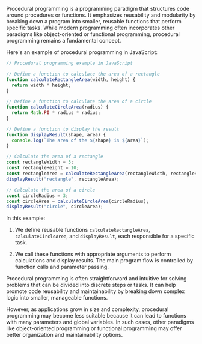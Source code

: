 Procedural programming is a programming paradigm that structures code around procedures or functions. It emphasizes reusability and modularity by breaking down a program into smaller, reusable functions that perform specific tasks. While modern programming often incorporates other paradigms like object-oriented or functional programming, procedural programming remains a fundamental concept.

Here's an example of procedural programming in JavaScript:

```javascript
// Procedural programming example in JavaScript

// Define a function to calculate the area of a rectangle
function calculateRectangleArea(width, height) {
  return width * height;
}

// Define a function to calculate the area of a circle
function calculateCircleArea(radius) {
  return Math.PI * radius * radius;
}

// Define a function to display the result
function displayResult(shape, area) {
  console.log(`The area of the ${shape} is ${area}`);
}

// Calculate the area of a rectangle
const rectangleWidth = 5;
const rectangleHeight = 10;
const rectangleArea = calculateRectangleArea(rectangleWidth, rectangleHeight);
displayResult("rectangle", rectangleArea);

// Calculate the area of a circle
const circleRadius = 3;
const circleArea = calculateCircleArea(circleRadius);
displayResult("circle", circleArea);
```

In this example:

1. We define reusable functions `calculateRectangleArea`, `calculateCircleArea`, and `displayResult`, each responsible for a specific task.

2. We call these functions with appropriate arguments to perform calculations and display results. The main program flow is controlled by function calls and parameter passing.

Procedural programming is often straightforward and intuitive for solving problems that can be divided into discrete steps or tasks. It can help promote code reusability and maintainability by breaking down complex logic into smaller, manageable functions.

However, as applications grow in size and complexity, procedural programming may become less suitable because it can lead to functions with many parameters and global variables. In such cases, other paradigms like object-oriented programming or functional programming may offer better organization and maintainability options.